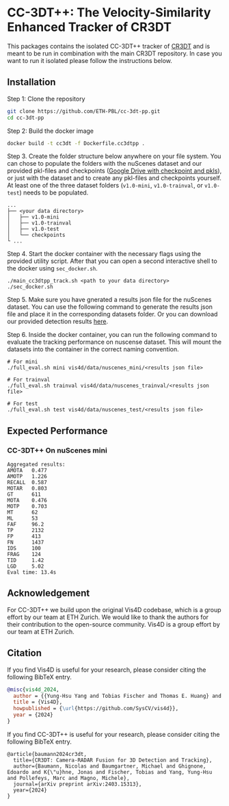 # CC-3DT++: The Velocity-Similarity Enhanced Tracker of CR3DT
This packages contains the isolated CC-3DT++ tracker of [CR3DT](https://arxiv.org/abs/2403.15313) and is meant to be run in combination with the main CR3DT repository. In case you want to run it isolated please follow the instructions below.

## Installation

Step 1: Clone the repository
```bash
git clone https://github.com/ETH-PBL/cc-3dt-pp.git
cd cc-3dt-pp
```
Step 2: Build the docker image
```bash
docker build -t cc3dt -f Dockerfile.cc3dtpp .
```

Step 3. Create the folder structure below anywhere on your file system. You can chose to populate the folders with the nuScenes dataset and our provided pkl-files and checkpoints ([Google Drive with checkpoint and pkls](https://drive.google.com/drive/folders/1gHPZMUCDObDTHqbU_7Drw0CILx4pu_7i)), or just with the dataset and to create any pkl-files and checkpoints yourself. At least one of the three dataset folders (`v1.0-mini`, `v1.0-trainval`, or `v1.0-test`) needs to be populated.
```shell script
...
├── <your data directory>
│   ├── v1.0-mini
│   ├── v1.0-trainval
│   ├── v1.0-test
│   └── checkpoints
└ ...
```

Step 4. Start the docker container with the necessary flags using the provided utility script. After that you can open a second interactive shell to the docker using `sec_docker.sh`.
```shell script
./main_cc3dtpp_track.sh <path to your data directory>
./sec_docker.sh
```

Step 5. Make sure you have gnerated a results json file for the nuScenes dataset. You can use the following command to generate the results json file and place it in the corresponding datasets folder. Or you can download our provided detection results [here](https://drive.google.com/drive/folders/1gHPZMUCDObDTHqbU_7Drw0CILx4pu_7i).

Step 6. Inside the docker container, you can run the following command to evaluate the tracking performance on nuscense dataset. This will mount the datasets into the container in the correct naming convention.
```shell script
# For mini
./full_eval.sh mini vis4d/data/nuscenes_mini/<results json file>

# For trainval
./full_eval.sh trainval vis4d/data/nuscenes_trainval/<results json file>

# For test
./full_eval.sh test vis4d/data/nuscenes_test/<results json file>
```

## Expected Performance

### CC-3DT++ On nuScenes mini
```
Aggregated results:
AMOTA   0.477
AMOTP   1.226
RECALL  0.587
MOTAR   0.803
GT      611
MOTA    0.476
MOTP    0.703
MT      62
ML      53
FAF     96.2
TP      2132
FP      413
FN      1437
IDS     100
FRAG    124
TID     1.42
LGD     5.02
Eval time: 13.4s
```

## Acknowledgement
For CC-3DT++ we build upon the original Vis4D codebase, which is a group effort by our team at ETH Zurich. We would like to thank the authors for their contribution to the open-source community.
Vis4D is a group effort by our team at ETH Zurich.

## Citation

If you find Vis4D is useful for your research, please consider citing the following BibTeX entry.

```bibtex
@misc{vis4d_2024,
  author = {{Yung-Hsu Yang and Tobias Fischer and Thomas E. Huang} and René Zurbrügg and Tao Sun and Fisher Yu},
  title = {Vis4D},
  howpublished = {\url{https://github.com/SysCV/vis4d}},
  year = {2024}
}
```

If you find CC-3DT++ is useful for your research, please consider citing the following BibTeX entry.

```
@article{baumann2024cr3dt,
  title={CR3DT: Camera-RADAR Fusion for 3D Detection and Tracking},
  author={Baumann, Nicolas and Baumgartner, Michael and Ghignone, Edoardo and K{\"u}hne, Jonas and Fischer, Tobias and Yang, Yung-Hsu and Pollefeys, Marc and Magno, Michele},
  journal={arXiv preprint arXiv:2403.15313},
  year={2024}
}
```
